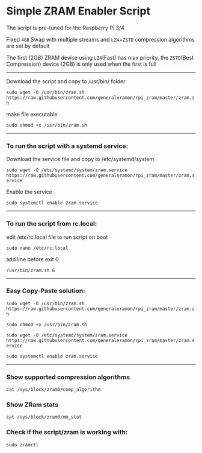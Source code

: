 # Simple ZRAM Enabler Script
The script is pre-tuned for the Raspberry Pi 3/4 

Fixed `4GB` Swap with multiple streams and `LZ4`+`ZSTD` compression algorithms are set by default

The first (2GB) ZRAM device using `LZ4`(Fast) has max priority, the `ZSTD`(Best Compression) device (2GB) is only used when the first is full 

-----------------------------------------------------------------

Download the script and copy to /usr/bin/ folder

`sudo wget -O /usr/bin/zram.sh https://raw.githubusercontent.com/generaleramon/rpi_zram/master/zram.sh`

make file executable

`sudo chmod +x /usr/bin/zram.sh`

-----------------------------------------------------------------

### To run the script with a systemd service:
Download the service file and copy to /etc/systemd/system

`sudo wget -O /etc/systemd/system/zram.service https://raw.githubusercontent.com/generaleramon/rpi_zram/master/zram.service`

Enable the service

`sudo systemctl enable zram.service`

-----------------------------------------------------------------

### To run the script from rc.local:
edit /etc/rc.local file to run script on boot

`sudo nano /etc/rc.local`

add line before exit 0

`/usr/bin/zram.sh &`

-----------------------------------------------------------------

### Easy  Copy-Paste solution:

`sudo wget -O /usr/bin/zram.sh https://raw.githubusercontent.com/generaleramon/rpi_zram/master/zram.sh`

`sudo chmod +x /usr/bin/zram.sh`

`sudo wget -O /etc/systemd/system/zram.service https://raw.githubusercontent.com/generaleramon/rpi_zram/master/zram.service`

`sudo systemctl enable zram.service`

-----------------------------------------------------------------

### Show supported compression algorithms
`cat /sys/block/zram0/comp_algorithm`

### Show ZRam stats
`cat /sys/block/zram0/mm_stat`

### Check if the script/zram is working with:
`sudo zramctl`
